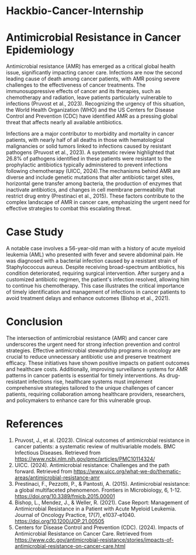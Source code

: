 # Hackbio-Cancer-Internship
# Antimicrobial Resistance in Cancer Epidemiology
Antimicrobial resistance (AMR) has emerged as a critical global health issue, significantly impacting cancer care. Infections are now the second leading cause of death among cancer patients, with AMR posing severe challenges to the effectiveness of cancer treatments. The immunosuppressive effects of cancer and its therapies, such as chemotherapy and radiation, leave patients particularly vulnerable to infections (Pruvost et al., 2023). Recognizing the urgency of this situation, the World Health Organization (WHO) and the US Centers for Disease Control and Prevention (CDC) have identified AMR as a pressing global threat that affects nearly all available antibiotics.

Infections are a major contributor to morbidity and mortality in cancer patients, with nearly half of all deaths in those with hematological malignancies or solid tumors linked to infections caused by resistant pathogens (Pruvost et al., 2023). A systematic review highlighted that 26.8% of pathogens identified in these patients were resistant to the prophylactic antibiotics typically administered to prevent infections following chemotherapy (UICC, 2024).The mechanisms behind AMR are diverse and include genetic mutations that alter antibiotic target sites, horizontal gene transfer among bacteria, the production of enzymes that inactivate antibiotics, and changes in cell membrane permeability that restrict drug entry (Prestinaci et al., 2015). These factors contribute to the complex landscape of AMR in cancer care, emphasizing the urgent need for effective strategies to combat this escalating threat.
# Case Study
A notable case involves a 56-year-old man with a history of acute myeloid leukemia (AML) who presented with fever and severe abdominal pain. He was diagnosed with a bacterial infection caused by a resistant strain of Staphylococcus aureus. Despite receiving broad-spectrum antibiotics, his condition deteriorated, requiring surgical intervention. After surgery and a customized antibiotic regimen, the patient's infection resolved, allowing him to continue his chemotherapy. This case illustrates the critical importance of timely identification and management of infections in cancer patients to avoid treatment delays and enhance outcomes (Bishop et al., 2021).
# Conclusion
The intersection of antimicrobial resistance (AMR) and cancer care underscores the urgent need for strong infection prevention and control strategies. Effective antimicrobial stewardship programs in oncology are crucial to reduce unnecessary antibiotic use and preserve treatment efficacy. These initiatives have shown positive impacts on patient outcomes and healthcare costs. Additionally, improving surveillance systems for AMR patterns in cancer patients is essential for timely interventions. As drug-resistant infections rise, healthcare systems must implement comprehensive strategies tailored to the unique challenges of cancer patients, requiring collaboration among healthcare providers, researchers, and policymakers to enhance care for this vulnerable group.
# References
1.	Pruvost, J., et al. (2023). Clinical outcomes of antimicrobial resistance in cancer patients: a systematic review of multivariable models. BMC Infectious Diseases. Retrieved from https://www.ncbi.nlm.nih.gov/pmc/articles/PMC10114324/
2.	UICC. (2024). Antimicrobial resistance: Challenges and the path forward. Retrieved from https://www.uicc.org/what-we-do/thematic-areas/antimicrobial-resistance-amr
3.	Prestinaci, F., Pezzotti, P., & Pantosti, A. (2015). Antimicrobial resistance: a global multifaceted phenomenon. Frontiers in Microbiology, 6, 1-12. https://doi.org/10.3389/fmicb.2015.00001
4.	Bishop, L., Mendez, J., & Weller, R. (2021). Case Report: Management of Antimicrobial Resistance in a Patient with Acute Myeloid Leukemia. Journal of Oncology Practice, 17(7), e1037-e1040. https://doi.org/10.1200/JOP.21.00505
5.	Centers for Disease Control and Prevention (CDC). (2024). Impacts of Antimicrobial Resistance on Cancer Care. Retrieved from https://www.cdc.gov/antimicrobial-resistance/stories/impacts-of-antimicrobial-resistance-on-cancer-care.html



